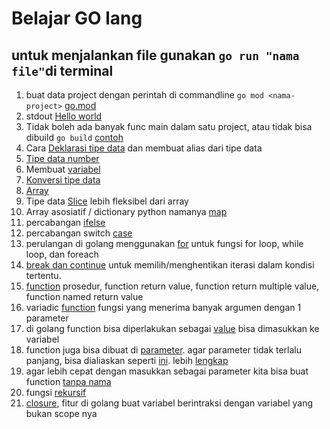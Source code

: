 # Belajar GO lang

## untuk menjalankan file gunakan ```go run "nama file"```di terminal

1. buat data project dengan perintah di commandline ```go mod <nama-project>```  [go.mod](go.mod)
2. stdout [Hello world](helloworld.go)
3. Tidak boleh ada banyak func main dalam satu project, atau tidak bisa dibuild ```go build``` [contoh](sample.go)
4. Cara [Deklarasi tipe data](typeDeclaration.go) dan membuat alias dari tipe data
5. [Tipe data number](number.go)
6. Membuat [variabel](variable.go)
7. [Konversi tipe data](datatypeconversion.go)
8. [Array](arya.go)
9. Tipe data [Slice](sliceAlterArya.go) lebih fleksibel dari array
10. Array asosiatif / dictionary python namanya [map](map.go)
11. percabangan [ifelse](ifelse.go)
12. percabangan switch [case](switch.go)
13. perulangan di golang menggunakan [for](for.go) untuk fungsi for loop, while loop, dan foreach
14. [break dan continue](breakAndContinue.go) untuk memilih/menghentikan iterasi dalam kondisi tertentu.
15. [function](function.go) prosedur, function return value, function return multiple value, function named return value
16. variadic [function](variadicFuncion.go) fungsi yang menerima banyak argumen dengan 1 parameter
17. di golang function bisa diperlakukan sebagai [value](functionValue.go) bisa dimasukkan ke variabel
18. function juga bisa dibuat di [parameter](functionAsParameter.go).
agar parameter tidak terlalu panjang, bisa dialiaskan seperti [ini](functionAsParameter2.go). lebih [lengkap](typeDeclaration.go)
19. agar lebih cepat dengan masukkan sebagai parameter kita bisa buat function [tanpa nama](anonymusFunction.go)
20. fungsi [rekursif](recursiveFunction.go)
21. [closure](closure.go), fitur di golang buat variabel berintraksi dengan variabel yang bukan scope nya

